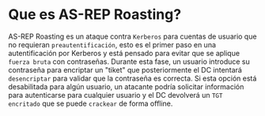 # Que es AS-REP Roasting?
AS-REP Roasting es un ataque contra `Kerberos` para cuentas de usuario que no requieran `preautentificación`, esto es el primer paso en una autentificación por Kerberos y está pensado para evitar que se aplique `fuerza bruta` con contraseñas. Durante esta fase, un usuario introduce su contraseña para encriptar un "tiket" que posteriormente el DC intentará `desencriptar` para validar que la contraseña es correcta. Si esta opción está desabilitada para algún usuario, un atacante podría solicitar información para autenticarse para cualquier usuario y el DC devolverá un `TGT encritado` que se puede `crackear` de forma offline.
